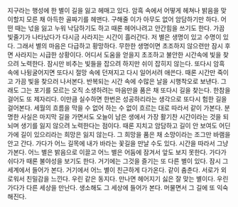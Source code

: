
지구라는 행성에 한 별이 길을 잃고 헤매고 있다.
암흑 속에서 어떻게 헤쳐나 밝음을 맞이할지 모른 채 아득한 골짜기를 헤맨다.
구해줄 이가 아무도 없어 암담하기만 하다.
어떤 때는 넋을 잃고 누워 낙담하기도 하고 때론 헤어나려고 안간힘을 쓰기도 한다.
가끔 빛줄기가 나타났다가 다시금 사라지는 시간이 흘러간다.
저 별은 생명이 있고 수명이 있다. 그래서 별의 마음은 다급하고 황망하다.
무한한 생명이면 초조하지 않으련만 잠시 후면 사라지는 시급한 상황이다.
어디서 도움을 얻을지 초조하고 불안한 시간속에 빛을 찾으려 노력한다.
잠시만 비추는 빛들을 잡으려 하지만 쉬이 잡히지 않는다.
또다시 암흑 속에 나뒹굴어지면 또다시 절망 속에 던져지고 다시 일어서려 애쓴다.
때론 시간만 죽이고 가끔 빛을 찾으러 나서본다. 반복되는 시간 속에 수많은 날을
시행착오로 보낸다. 
그래도 그는 포기를 모르는 오직 소생하려는 마음만을 품은 채 또다시 길을 찾는다.
한참을 걸어도 또 제자리다. 이만큼 실수하면 한번은 성공하리라는 생각으로
또다시 험한 길을 걸어본다.
세월의 흐름을 막을 수 없어 하는 수 없이 흐르는 대로 따라서 같이 가본다.
분명한 사실은 마지막 길을 가면서도 오늘이 남은 생에서 가장 활기찬
시간이라는 것을 되뇌며 생기를 잃지 않으려 노력한다는 점이다.
때론 지치고 암담하고 길이 안 보여도 어딘가에 길이 있으리라는 희망은 잃지 않는다.
그 희망을 품은 채 소망이라는 조그만 바램을 안고 간다.
가다가 어느 길목에 내가 바라는 꽃길을 만날 수도 있다. 시간을 따라서 그냥 가본다. 
어느 별은 밝음으로 이끌고 어느 별은 어둠에 잠겨서 앞도 보지 못한다.
가다가 쉬다가 때론 불야성을 보기도 한다. 거기에는 그것을 즐기는 또 다른 별이 있다. 
잠시 그 세계에서 들어가 본다. 거기에서 어느 별이 친근하게 다가온다. 같이 춤춘다.
서로가 외로워서 친밀감을 느낀다. 우린 같은 동지다. 만나면 헤어지기 싫은 잘 맞는 별이다.
우린 가다가 다른 세상을 만난다. 생소해도 그 세상에 들어가 본다.
머물면서 그 길에 또 익숙해진다.